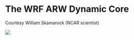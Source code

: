 # The WRF ARW Dynamic Core

Courtesy William Skamarock (NCAR scientist)

<img src='experiments_numerics/experiments_numerics_001.png'>
